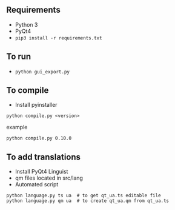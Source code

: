 ## Requirements
* Python 3
* PyQt4
* ```pip3 install -r requirements.txt```

## To run
* ```python gui_export.py```

## To compile
* Install pyinstaller

```python compile.py <version>```

example

```python compile.py 0.10.0```

## To add translations
* Install PyQt4 Linguist
* qm files located in src/lang
* Automated script
```
python language.py ts ua  # to get qt_ua.ts editable file
python language.py qm ua  # to create qt_ua.qm from qt_ua.ts
```

